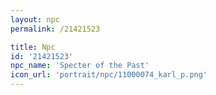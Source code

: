 ```yaml
---
layout: npc
permalink: /21421523

title: Npc
id: '21421523'
npc_name: 'Specter of the Past'
icon_url: 'portrait/npc/11000074_karl_p.png'
---
```

